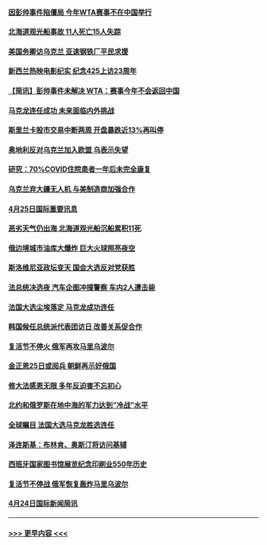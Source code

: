 #### [因彭帅事件陷僵局 今年WTA赛事不在中国举行](../pages/prog202/a103409908.md?t=04260701) 
#### [北海道观光船事故 11人死亡15人失踪](../pages/prog202/a103409647.md?t=04260701) 
#### [美国务卿访乌克兰 亚速钢铁厂平民求援](../pages/prog202/a103409683.md?t=04260701) 
#### [新西兰热映电影纪实 纪念425上访23周年](../pages/prog202/a103409599.md?t=04260701) 
#### [【简讯】彭帅事件未解决 WTA：赛事今年不会返回中国](../pages/prog202/a103409651.md?t=04260701) 
#### [马克龙连任成功 未来面临内外挑战](../pages/prog202/a103409730.md?t=04260701) 
#### [斯里兰卡股市交易中断两周 开盘暴跌近13%再叫停](../pages/prog202/a103409627.md?t=04260701) 
#### [奥地利反对乌克兰加入欧盟 乌表示失望](../pages/prog202/a103409479.md?t=04260701) 
#### [研究：70%COVID住院患者一年后未完全康复](../pages/prog202/a103409456.md?t=04260701) 
#### [乌克兰弃大疆无人机 与美制造商加强合作](../pages/prog202/a103409435.md?t=04260701) 
#### [4月25日国际重要讯息](../pages/prog202/a103409355.md?t=04260701) 
#### [恶劣天气仍出海 北海道观光船沉船累积11死](../pages/prog202/a103409303.md?t=04260701) 
#### [俄边境城市油库大爆炸 巨大火球照亮夜空](../pages/prog202/a103409294.md?t=04260701) 
#### [斯洛维尼亚政坛变天 国会大选反对党获胜](../pages/prog202/a103409285.md?t=04260701) 
#### [法总统决选夜 汽车企图冲撞警察 车内2人遭击毙](../pages/prog202/a103409239.md?t=04260701) 
#### [法国大选尘埃落定 马克龙成功连任](../pages/prog202/a103409096.md?t=04260701) 
#### [韩国候任总统派代表团访日 改善关系促合作](../pages/prog202/a103409088.md?t=04260701) 
#### [复活节不停火 俄军再攻马里乌波尔](../pages/prog202/a103409086.md?t=04260701) 
#### [金正恩25日或阅兵 朝鲜再示好俄国](../pages/prog202/a103409090.md?t=04260701) 
#### [修大法感恩无限 多年反迫害不忘初心](../pages/prog202/a103409052.md?t=04260701) 
#### [北约和俄罗斯在地中海的军力达到“冷战”水平](../pages/prog202/a103409034.md?t=04260701) 
#### [全球瞩目 法国大选马克龙胜选连任](../pages/prog202/a103409032.md?t=04260701) 
#### [泽连斯基：布林肯、奥斯汀将访问基辅](../pages/prog202/a103409004.md?t=04260701) 
#### [西班牙国家图书馆展览纪念印刷业550年历史](../pages/prog202/a103408868.md?t=04260701) 
#### [复活节不停战 俄军恢复轰炸马里乌波尔](../pages/prog202/a103408883.md?t=04260701) 
#### [4月24日国际新闻简讯](../pages/prog202/a103408850.md?t=04260701) 

----
#### [ >>> 更早内容 <<< ](../indexes/prog202-earlier.md)
